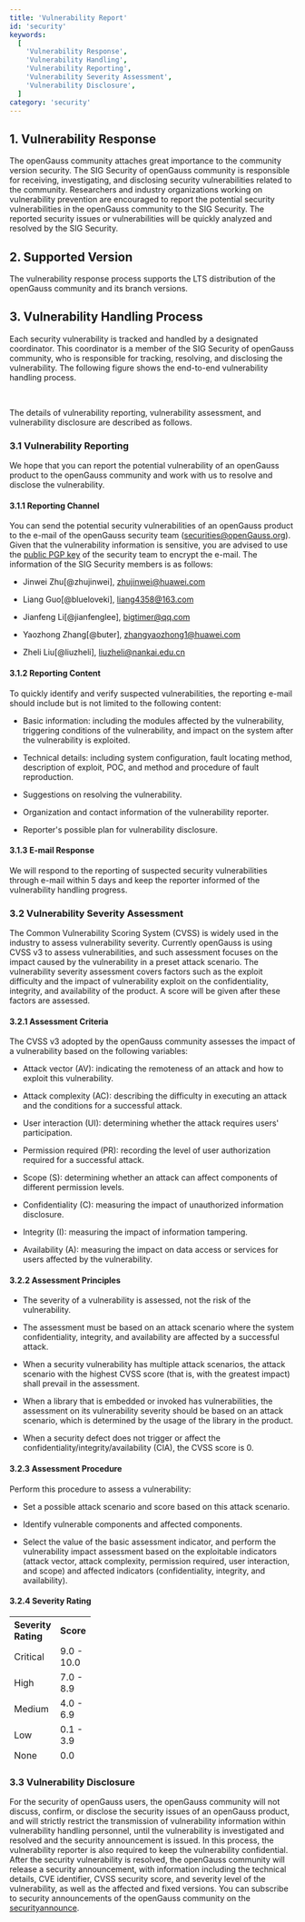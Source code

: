 ```yaml
---
title: 'Vulnerability Report'
id: 'security'
keywords:
  [
    'Vulnerability Response',
    'Vulnerability Handling',
    'Vulnerability Reporting',
    'Vulnerability Severity Assessment',
    'Vulnerability Disclosure',
  ]
category: 'security'
---
```


<script setup lang="ts">
    import { computed } from 'vue';
    import { useCommon } from '@/stores/common';

    import imgLight from './procedure.png';
    import imgDark from './procedure_dark.png';
    import imgMoLight from './procedure_mo.png';
    import imgMoDark from './procedure_mo_dark.png';
    const commonStore = useCommon();
    const imgPc = computed(() =>
        commonStore.theme === 'light' ? imgLight : imgDark
    );
    const imgMo = computed(() =>
        commonStore.theme === 'light' ? imgMoLight : imgMoDark
    );
</script>

## 1. Vulnerability Response

The openGauss community attaches great importance to the community version security. The SIG Security of openGauss community is responsible for receiving, investigating, and disclosing security vulnerabilities related to the community. Researchers and industry organizations working on vulnerability prevention are encouraged to report the potential security vulnerabilities in the openGauss community to the SIG Security. The reported security issues or vulnerabilities will be quickly analyzed and resolved by the SIG Security.

## 2. Supported Version

The vulnerability response process supports the LTS distribution of the openGauss community and its branch versions.

## 3. Vulnerability Handling Process

Each security vulnerability is tracked and handled by a designated coordinator. This coordinator is a member of the SIG Security of openGauss community, who is responsible for tracking, resolving, and disclosing the vulnerability. The following figure shows the end-to-end vulnerability handling process.

<img class="isPc" :src="imgPc" />
<img class="isH5" :src="imgMo" />

The details of vulnerability reporting, vulnerability assessment, and vulnerability disclosure are described as follows.

### 3.1 Vulnerability Reporting

We hope that you can report the potential vulnerability of an openGauss product to the openGauss community and work with us to resolve and disclose the vulnerability.

#### 3.1.1 Reporting Channel

You can send the potential security vulnerabilities of an openGauss product to the e-mail of the openGauss security team (<securities@openGauss.org>). Given that the vulnerability information is sensitive, you are advised to use the <a Download href="/file/public-key/openGauss_0x912AD1B8_public.asc">public PGP key</a> of the security team to encrypt the e-mail.
The information of the SIG Security members is as follows:

- Jinwei Zhu[@zhujinwei], <zhujinwei@huawei.com>

- Liang Guo[@blueloveki], <liang4358@163.com>

- Jianfeng Li[@jianfenglee], <bigtimer@qq.com>

- Yaozhong Zhang[@buter], <zhangyaozhong1@huawei.com>

- Zheli Liu[@liuzheli], <liuzheli@nankai.edu.cn>

#### 3.1.2 Reporting Content

To quickly identify and verify suspected vulnerabilities, the reporting e-mail should include but is not limited to the following content:

- Basic information: including the modules affected by the vulnerability, triggering conditions of the vulnerability, and impact on the system after the vulnerability is exploited.

- Technical details: including system configuration, fault locating method, description of exploit, POC, and method and procedure of fault reproduction.

- Suggestions on resolving the vulnerability.

- Organization and contact information of the vulnerability reporter.

- Reporter's possible plan for vulnerability disclosure.

#### 3.1.3 E-mail Response

We will respond to the reporting of suspected security vulnerabilities through e-mail within 5 days and keep the reporter informed of the vulnerability handling progress.

### 3.2 Vulnerability Severity Assessment

The Common Vulnerability Scoring System (CVSS) is widely used in the industry to assess vulnerability severity. Currently openGauss is using CVSS v3 to assess vulnerabilities, and such assessment focuses on the impact caused by the vulnerability in a preset attack scenario. The vulnerability severity assessment covers factors such as the exploit difficulty and the impact of vulnerability exploit on the confidentiality, integrity, and availability of the product. A score will be given after these factors are assessed.

#### 3.2.1 Assessment Criteria

The CVSS v3 adopted by the openGauss community assesses the impact of a vulnerability based on the following variables:

- Attack vector (AV): indicating the remoteness of an attack and how to exploit this vulnerability.

- Attack complexity (AC): describing the difficulty in executing an attack and the conditions for a successful attack.

- User interaction (UI): determining whether the attack requires users' participation.

- Permission required (PR): recording the level of user authorization required for a successful attack.

- Scope (S): determining whether an attack can affect components of different permission levels.

- Confidentiality (C): measuring the impact of unauthorized information disclosure.

- Integrity (I): measuring the impact of information tampering.

- Availability (A): measuring the impact on data access or services for users affected by the vulnerability.

#### 3.2.2 Assessment Principles

- The severity of a vulnerability is assessed, not the risk of the vulnerability.

- The assessment must be based on an attack scenario where the system confidentiality, integrity, and availability are affected by a successful attack.

- When a security vulnerability has multiple attack scenarios, the attack scenario with the highest CVSS score (that is, with the greatest impact) shall prevail in the assessment.

- When a library that is embedded or invoked has vulnerabilities, the assessment on its vulnerability severity should be based on an attack scenario, which is determined by the usage of the library in the product.

- When a security defect does not trigger or affect the confidentiality/integrity/availability (CIA), the CVSS score is 0.

#### 3.2.3 Assessment Procedure

Perform this procedure to assess a vulnerability:

- Set a possible attack scenario and score based on this attack scenario.

- Identify vulnerable components and affected components.

- Select the value of the basic assessment indicator, and perform the vulnerability impact assessment based on the exploitable indicators (attack vector, attack complexity, permission required, user interaction, and scope) and affected indicators (confidentiality, integrity, and availability).

#### 3.2.4 Severity Rating

<table board="2" class="table table-bordered table-striped">
      <thead>
          <tr>
              <th align="left" style="width:40px">Severity Rating</th>
              <th align="left" style="width:40px">Score</th>
          </tr>
          <tr>
              <td align="left">Critical</td>
              <td>9.0 - 10.0</td>
          </tr>
          <tr>
              <td align="left">High</td>
              <td>7.0 - 8.9</td>
          </tr>
           <tr>
              <td align="left">Medium</td>
              <td>4.0 - 6.9</td>
          </tr>
          <tr>
              <td align="left">Low</td>
              <td>0.1 - 3.9</td>
          </tr>
          <tr>
              <td align="left">None</td>
              <td>0.0</td>
          </tr>
      </thead>
  </table>

### 3.3 Vulnerability Disclosure

For the security of openGauss users, the openGauss community will not discuss, confirm, or disclose the security issues of an openGauss product, and will strictly restrict the transmission of vulnerability information within vulnerability handling personnel, until the vulnerability is investigated and resolved and the security announcement is issued. In this process, the vulnerability reporter is also required to keep the vulnerability confidential. After the security vulnerability is resolved, the openGauss community will release a security announcement, with information including the technical details, CVE identifier, CVSS security score, and severity level of the vulnerability, as well as the affected and fixed versions. You can subscribe to security announcements of the openGauss community on the [securityannounce](https://mailweb.opengauss.org/postorius/lists/securityannounce.opengauss.org/).
